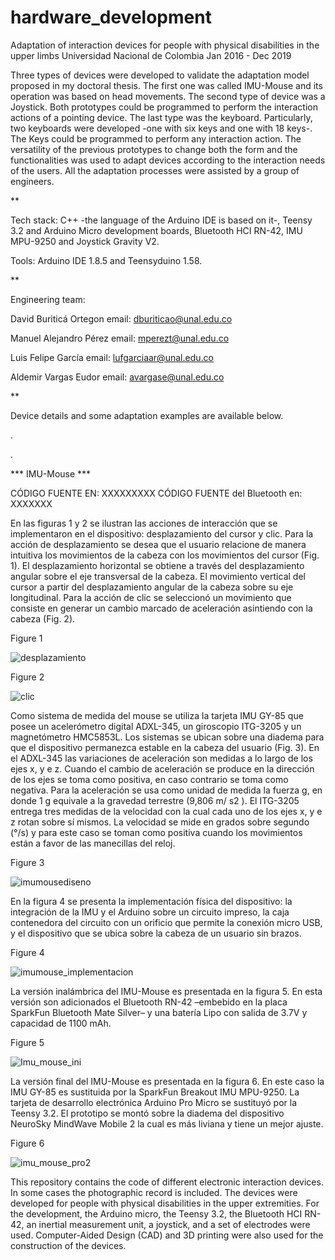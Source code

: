 # hardware_development

Adaptation of interaction devices for people with physical disabilities in the upper limbs
Universidad Nacional de Colombia
Jan 2016 - Dec 2019

Three types of devices were developed to validate the adaptation model proposed in my doctoral thesis. The first one was called IMU-Mouse and its operation was based on head movements. The second type of device was a Joystick. Both prototypes could be programmed to perform the interaction actions of a pointing device. The last type was the keyboard. Particularly, two keyboards were developed -one with six keys and one with 18 keys-. The Keys could be programmed to perform any interaction action. The versatility of the previous prototypes to change both the form and the functionalities was used to adapt devices according to the interaction needs of the users.  All the adaptation processes were assisted by a group of engineers.

**

Tech stack: C++ -the language of the Arduino IDE is based on it-, Teensy 3.2 and Arduino Micro development boards, Bluetooth HCI RN-42, IMU MPU-9250 and Joystick Gravity V2.

Tools: Arduino IDE 1.8.5 and Teensyduino 1.58.

**

Engineering team:

David Buriticá Ortegon
email: dburiticao@unal.edu.co

Manuel Alejandro Pérez
email: mperezt@unal.edu.co

Luis Felipe García
email: lufgarciaar@unal.edu.co

Aldemir Vargas Eudor
email: avargase@unal.edu.co

**

Device details and some adaptation examples are available below.

 .
 
 .
 
*** IMU-Mouse ***

CÓDIGO FUENTE EN: XXXXXXXXX
CÓDIGO FUENTE del Bluetooth en: XXXXXXX

En las figuras 1 y 2  se ilustran las acciones de interacción que se implementaron en el dispositivo: desplazamiento del cursor y clic. Para la acción de desplazamiento se desea que el usuario relacione de manera intuitiva los movimientos de la cabeza con los movimientos del cursor (Fig. 1). El desplazamiento horizontal se obtiene a través del desplazamiento angular sobre el eje transversal de la cabeza. El movimiento vertical del cursor a partir del desplazamiento angular de la cabeza sobre su eje longitudinal. Para la acción de clic se seleccionó un movimiento que consiste en generar un cambio marcado de aceleración asintiendo con la cabeza (Fig. 2).

Figure 1

![desplazamiento](https://user-images.githubusercontent.com/116608938/231599644-7c55861f-ead5-49a9-aebc-a1195f6963ee.png)

Figure 2

![clic](https://user-images.githubusercontent.com/116608938/231599828-8b40e5cc-463f-452c-afd0-b5610722e95a.png)

Como sistema de medida del mouse se utiliza la tarjeta IMU GY-85 que posee un acelerómetro digital ADXL-345, un giroscopio ITG-3205 y un magnetómetro HMC5853L. Los sistemas se ubican sobre una diadema para que el dispositivo permanezca estable en la cabeza del usuario (Fig. 3). En el ADXL-345 las variaciones de aceleración son medidas a lo largo de los ejes x, y e z. Cuando el cambio de aceleración se produce en la dirección de los ejes se toma como positiva, en caso contrario se toma como negativa. Para la aceleración se usa como unidad de medida la fuerza g, en donde 1 g equivale a la gravedad terrestre (9,806 m/ s2 ). El ITG-3205 entrega tres medidas de la velocidad con la cual cada uno de los ejes x, y e z rotan sobre sí mismos. La velocidad se mide en grados sobre segundo (°/s) y para este caso se toman como positiva cuando los movimientos están a favor de las manecillas del reloj.

Figure 3

![imumousediseno](https://user-images.githubusercontent.com/116608938/231600101-6333fb48-069d-4283-bb89-2a4ec42cfc54.png)

En la figura 4 se presenta la implementación física del dispositivo: la integración de la IMU y el Arduino sobre un circuito impreso, la caja contenedora del circuito con un orificio que permite la conexión micro USB, y el dispositivo que se ubica sobre la cabeza de un usuario sin brazos.

Figure 4

![imumouse_implementacion](https://user-images.githubusercontent.com/116608938/231600456-c530d5b1-6c58-4558-b901-6ee37cef1846.png)

La versión inalámbrica del IMU-Mouse es presentada en la figura 5. En esta versión son adicionados el Bluetooth RN-42 –embebido en la placa SparkFun Bluetooth Mate Silver– y una batería Lipo con salida de 3.7V y capacidad de 1100 mAh.

Figure 5

![Imu_mouse_ini](https://user-images.githubusercontent.com/116608938/231603412-df2153b6-3046-49c4-bc24-03e9fcce8abe.png)

La versión final del IMU-Mouse es presentada en la figura 6. En este caso la IMU GY-85 es sustituida por la SparkFun Breakout IMU MPU-9250. La tarjeta de desarrollo electrónica Arduino Pro Micro se sustituyó por la Teensy 3.2. El prototipo se montó sobre la diadema del dispositivo NeuroSky MindWave Mobile 2 la cual es más liviana y tiene un mejor ajuste.

Figure 6

![imu_mouse_pro2](https://user-images.githubusercontent.com/116608938/231605984-8642cc7b-680e-4f9d-adfd-8718ceee878d.png)






This repository contains the code of different electronic interaction devices. In some cases the photographic record is included. The devices were developed for people with physical disabilities in the upper extremities. For the development, the Arduino micro, the Teensy 3.2, the Bluetooth HCI RN-42, an inertial measurement unit, a joystick, and a set of electrodes were used. Computer-Aided Design (CAD) and 3D printing were also used for the construction of the devices.
